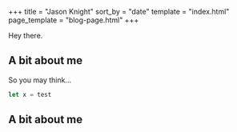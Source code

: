 +++
title = "Jason Knight"
sort_by = "date"
template = "index.html"
page_template = "blog-page.html"
+++

Hey there.

## A bit about me
So you may think...

```rust
let x = test
```

## A bit about me

